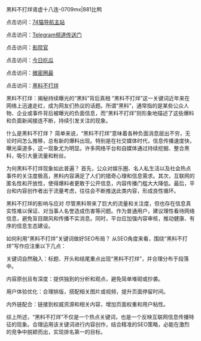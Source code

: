 黑料不打烊肾虚十八连-0709mx|881比鸭

点击访问：<a href="https://74mao.com/">74猫导航主站</a>

点击访问：<a href="https://74mao.com/">Telegram频道传送门</a>

点击访问：<a href="https://heiliao3gvg9x.pages.dev">影院官</a>

点击访问：<a href="https://heiliaoxfe5rb.pages.dev">今日吃瓜</a>

点击访问：<a href="https://heiliaoubleqx.pages.dev">微密圈最</a>

点击访问：<a href="https://heiliao5s28gk.pages.dev ">黑料不打烊</a>

黑料不打烊：揭秘持续曝光的“黑料”背后真相
“黑料不打烊”这一关键词近年来在网络上迅速走红，成为网友们热议的话题。所谓“黑料”，通常指的是某些公众人物、企业或事件背后被曝光的负面信息，而“黑料不打烊”则形象地描述了这些爆料和负面新闻接连不断，持续引发关注的现象。

什么是黑料不打烊？
简单来说，“黑料不打烊”意味着各种负面消息层出不穷，无论时间怎么推移，总有新的爆料出现。特别是在社交媒体时代，信息传播速度快，曝光渠道多，这一现象尤为明显。许多网络平台和自媒体通过持续挖掘、整合黑料，吸引大量流量和粉丝。

为何黑料不打烊现象如此普遍？
首先，公众对娱乐圈、名人私生活以及社会热点事件的关注度极高，黑料内容满足了人们的猎奇心理和信息需求。其次，互联网的匿名性和开放性，使得爆料者更敢于公开信息，内容传播门槛大大降低。最后，平台和内容创作者出于流量考虑，往往会不断推送此类内容，形成良性循环。

黑料不打烊的影响与应对
尽管黑料带来了巨大的流量和关注度，但也存在信息真实性难以保证、对当事人名誉造成伤害等问题。作为普通用户，建议理性看待网络信息，避免盲目跟风和传播不实消息。同时，平台应加强内容审核，推动健康、有序的信息生态建设。

如何利用“黑料不打烊”关键词做好SEO布局？
从SEO角度来看，围绕“黑料不打烊”写作应注重以下几点：

关键词自然融入：标题、开头和结尾重点出现“黑料不打烊”，并合理分布于段落中。

内容原创且有深度：提供独到的分析和观点，避免简单堆砌或抄袭。

用户体验优化：合理排版，搭配相关图片或视频，提升页面停留时间。

内外链配合：链接到权威资源和相关内容，增加页面权重和用户粘性。

综上所述，“黑料不打烊”不仅是一个热点关键词，也是一个反映互联网信息传播特征的现象。合理运用该关键词进行内容创作，结合精准的SEO策略，必能在激烈的竞争中脱颖而出，实现排名第一的目标。


